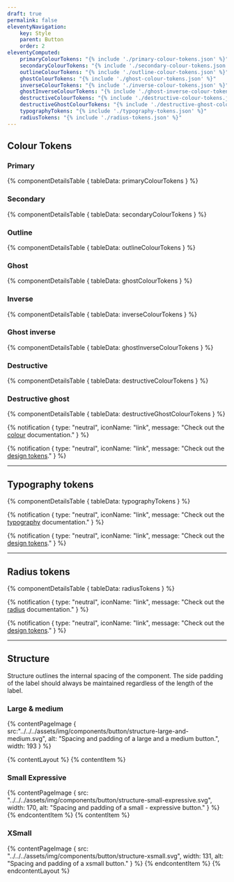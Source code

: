 ```yaml
---
draft: true
permalink: false
eleventyNavigation:
    key: Style
    parent: Button
    order: 2
eleventyComputed:
    primaryColourTokens: "{% include './primary-colour-tokens.json' %}"
    secondaryColourTokens: "{% include './secondary-colour-tokens.json' %}"
    outlineColourTokens: "{% include './outline-colour-tokens.json' %}"
    ghostColourTokens: "{% include './ghost-colour-tokens.json' %}"
    inverseColourTokens: "{% include './inverse-colour-tokens.json' %}"
    ghostInverseColourTokens: "{% include './ghost-inverse-colour-tokens.json' %}"
    destructiveColourTokens: "{% include './destructive-colour-tokens.json' %}"
    destructiveGhostColourTokens: "{% include './destructive-ghost-colour-tokens.json' %}"
    typographyTokens: "{% include './typography-tokens.json' %}"
    radiusTokens: "{% include './radius-tokens.json' %}"
---
```


## Colour Tokens

### Primary

{% componentDetailsTable {
  tableData: primaryColourTokens
} %}

### Secondary

{% componentDetailsTable {
  tableData: secondaryColourTokens
} %}

### Outline

{% componentDetailsTable {
  tableData: outlineColourTokens
} %}

### Ghost

{% componentDetailsTable {
  tableData: ghostColourTokens
} %}


### Inverse

{% componentDetailsTable {
  tableData: inverseColourTokens
} %}

### Ghost inverse

{% componentDetailsTable {
  tableData: ghostInverseColourTokens
} %}

### Destructive

{% componentDetailsTable {
  tableData: destructiveColourTokens
} %}

### Destructive ghost

{% componentDetailsTable {
  tableData: destructiveGhostColourTokens
} %}

{% notification {
  type: "neutral",
  iconName: "link",
  message: "Check out the [colour](/foundations/colour) documentation."
} %}

{% notification {
  type: "neutral",
  iconName: "link",
  message: "Check out the [design tokens](/foundations/design-tokens)."
} %}

---

## Typography tokens

{% componentDetailsTable {
  tableData: typographyTokens
} %}

{% notification {
  type: "neutral",
  iconName: "link",
  message: "Check out the [typography](/foundations/typography) documentation."
} %}

{% notification {
  type: "neutral",
  iconName: "link",
  message: "Check out the [design tokens](/foundations/design-tokens)."
} %}

---

## Radius tokens

{% componentDetailsTable {
  tableData: radiusTokens
} %}

{% notification {
  type: "neutral",
  iconName: "link",
  message: "Check out the [radius](/foundations/radius) documentation."
} %}

{% notification {
  type: "neutral",
  iconName: "link",
  message: "Check out the [design tokens](/foundations/design-tokens)."
} %}

---

## Structure

Structure outlines the internal spacing of the component.
The side padding of the label should always be maintained regardless of the length of the label.

### Large & medium

{% contentPageImage {
    src:"../../../assets/img/components/button/structure-large-and-medium.svg",
    alt: "Spacing and padding of a large and a medium button.",
    width: 193
} %}

{% contentLayout %}
  {% contentItem %}
    <h3>Small Expressive</h3>
    {% contentPageImage {
      src: "../../../assets/img/components/button/structure-small-expressive.svg",
      width: 170,
      alt: "Spacing and padding of a small - expressive button."
    } %}
  {% endcontentItem %}
  {% contentItem %}
    <h3>XSmall</h3>
    {% contentPageImage {
      src: "../../../assets/img/components/button/structure-xsmall.svg",
      width: 131,
      alt: "Spacing and padding of a xsmall button."
    } %}
  {% endcontentItem %}
{% endcontentLayout %}
